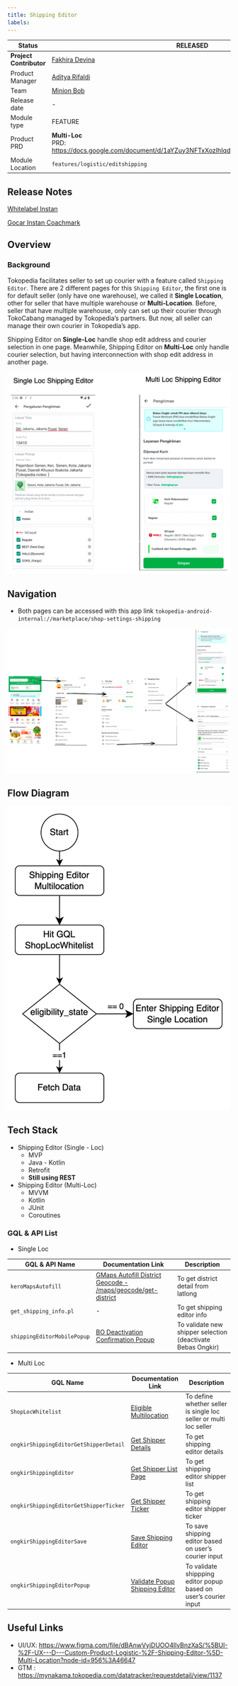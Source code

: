 ```yaml
---
title: Shipping Editor
labels:
---
```



| **Status** | <!--start status:GREEN-->RELEASED<!--end status-->                                                             |
| --- |----------------------------------------------------------------------------------------------------------------|
| **Project Contributor** | [Fakhira Devina](https://tokopedia.atlassian.net/wiki/people/61077e53b704b40068e80a8e?ref=confluence)          |
| Product Manager | [Aditya Rifaldi](https://tokopedia.atlassian.net/wiki/people/603c7cf8333ff40070ba5f3c?ref=confluence)          |
| Team | [Minion Bob](https://tokopedia.atlassian.net/people/team/2373d8a6-1afc-4f2a-aa7a-63855c273051)                 |
| Release date | -                                                                                                              |
| Module type | <!--start status:YELLOW-->FEATURE<!--end status-->                                                             |
| Product PRD | **Multi-Loc**<br />PRD: <https://docs.google.com/document/d/1aYZuy3NFTxXozIhIqdlMSljTknYrKmaHL9G3ozgt4L8/edit> |
| Module Location | `features/logistic/editshipping`                                                                               |

<!--toc-->

## Release Notes

<!--start expand:20 Jan 2023 (MA-3.204/SA-2.134)-->
[Whitelabel Instan](https://tokopedia.atlassian.net/wiki/spaces/PA/pages/2104460915/Whitelabel+Instan)
<!--end expand-->

<!--start expand:20 May 2022 (MA-3.175/SA-2.105)-->
[Gocar Instan Coachmark](https://tokopedia.atlassian.net/browse/AN-35180)
<!--end expand-->

## Overview

### Background

Tokopedia facilitates seller to set up courier with a feature called `Shipping Editor`. There are 2 different pages for this `Shipping Editor`, the first one is for default seller (only have one warehouse), we called it **Single Location**, other for seller that have multiple warehouse or **Multi-Location**. Before, seller that have multiple warehouse, only can set up their courier through TokoCabang managed by Tokopedia’s partners. But now, all seller can manage their own courier in Tokopedia’s app.

Shipping Editor on **Single-Loc** handle shop edit address and courier selection in one page. Meanwhile, Shipping Editor on **Multi-Loc** only handle courier selection, but having interconnection with shop edit address in another page.

![](../res/shippingeditor/loc_shipping_editor.png)

## Navigation

- Both pages can be accessed with this app link `tokopedia-android-internal://marketplace/shop-settings-shipping`

![](../res/shippingeditor/navigation.png)

## Flow Diagram

![](../res/shippingeditor/flow_diagram.png)

## Tech Stack

- Shipping Editor (Single - Loc)
  - MVP
  - Java - Kotlin
  - Retrofit
  - **Still using REST**
- Shipping Editor (Multi-Loc)
  - MVVM
  - Kotlin
  - JUnit
  - Coroutines

### GQL & API List

- Single Loc



| **GQL & API Name** | **Documentation Link** | **Description** |
| --- | --- | --- |
| `keroMapsAutofill` | [GMaps Autofill District Geocode - /maps/geocode/get-district](https://tokopedia.atlassian.net/wiki/spaces/LG/pages/694818899) | To get district detail from latlong |
| `get_shipping_info.pl` | - | To get shipping editor info |
| `shippingEditorMobilePopup` | [BO Deactivation Confirmation Popup](https://tokopedia.atlassian.net/wiki/spaces/LG/pages/862292063/BO+Deactivation+Confirmation+Popup)  | To validate new shipper selection (deactivate Bebas Ongkir) |

- Multi Loc



| **GQL Name** | **Documentation Link** | **Description** |
| --- | --- | --- |
| `ShopLocWhitelist` | [Eligible Multilocation](https://tokopedia.atlassian.net/wiki/spaces/PA/pages/1995178121/Eligible+Multilocation)  | To define whether seller is single loc seller or multi loc seller |
| `ongkirShippingEditorGetShipperDetail` | [Get Shipper Details](https://tokopedia.atlassian.net/wiki/spaces/LG/pages/1020857519/Get+Shipper+Details)  | To get shipping editor details |
| `ongkirShippingEditor` | [Get Shipper List Page](https://tokopedia.atlassian.net/wiki/spaces/LG/pages/984973950/Get+Shipper+List+Page)  | To get shipping editor shipper list |
| `ongkirShippingEditorGetShipperTicker` | [Get Shipper Ticker](https://tokopedia.atlassian.net/wiki/spaces/LG/pages/980768555/Get+Shipper+Ticker)  | To get shipping editor shipper ticker |
| `ongkirShippingEditorSave` | [Save Shipping Editor](https://tokopedia.atlassian.net/wiki/spaces/LG/pages/984974003/Save+Shipping+Editor)  | To save shipping editor based on user’s courier input |
| `ongkirShippingEditorPopup` | [Validate Popup Shipping Editor](https://tokopedia.atlassian.net/wiki/spaces/LG/pages/980768600/Validate+Popup+Shipping+Editor)  | To validate shippping editor popup based on user’s courier input |

## Useful Links

- UI/UX: <https://www.figma.com/file/dBAnwVyjDUOO4llvBnzXaS/%5BUI-%2F-UX---D---Custom-Product-Logistic-%2F-Shipping-Editor-%5D-Multi-Location?node-id=956%3A46647>
- GTM : <https://mynakama.tokopedia.com/datatracker/requestdetail/view/1137>